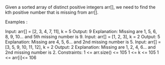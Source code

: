 Given a sorted array of distinct positive integers arr[], we need to find the kth positive number that is missing from arr[].  

Examples :

Input: arr[] = [2, 3, 4, 7, 11], k = 5
Output: 9
Explanation: Missing are 1, 5, 6, 8, 9, 10… and 5th missing number is 9.
Input: arr[] = [1, 2, 3], k = 2
Output: 5
Explanation: Missing are 4, 5, 6… and 2nd missing number is 5.
Input: arr[] = [3, 5, 9, 10, 11, 12], k = 2
Output: 2
Explanation: Missing are 1, 2, 4, 6… and 2nd missing number is 2.
Constraints:
1 <= arr.size() <= 105
1 <= k <= 105
1 <= arr[i]<= 106

